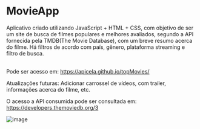 # MovieApp

Aplicativo criado utilizando JavaScript + HTML + CSS, com objetivo de ser um site de busca de filmes populares e melhores avaliados, segundo a API fornecida pela TMDB(The Movie Database), com um breve resumo acerca do filme. Há filtros de acordo com país, gênero, plataforma streaming e filtro de busca.<br><br>

Pode ser acesso em: https://apicela.github.io/topMovies/<br>

Atualizações futuras: Adicionar carrossel de vídeos, com trailer, informações acerca do filme, etc.<br>

O acesso a API consumida pode ser consultada em: https://developers.themoviedb.org/3

![image](https://github.com/apicela/topMovies/assets/105384228/0264a551-7cf6-4b61-a32a-43f422c12c82)
